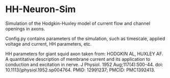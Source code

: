 # HH-Neuron-Sim
Simulation of the Hodgkin-Huxley model of current flow and channel openings in axons.

Config.py contains parameters of the simulation, such as timescale, applied voltage and current, HH parameters, etc.

HH parameters for giant squid axon taken from:
HODGKIN AL, HUXLEY AF. A quantitative description of membrane current and its application to conduction and excitation in nerve. J Physiol. 1952 Aug;117(4):500-44. doi: 10.1113/jphysiol.1952.sp004764. PMID: 12991237; PMCID: PMC1392413.
